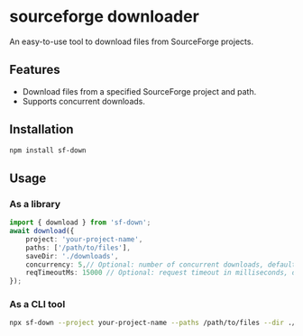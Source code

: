 # sourceforge downloader

An easy-to-use tool to download files from SourceForge projects.

## Features
- Download files from a specified SourceForge project and path.
- Supports concurrent downloads.

## Installation

```bash
npm install sf-down
```
## Usage

### As a library

```typescript
import { download } from 'sf-down';
await download({
    project: 'your-project-name',
    paths: ['/path/to/files'],
    saveDir: './downloads',
    concurrency: 5,// Optional: number of concurrent downloads, default is 8
    reqTimeoutMs: 15000 // Optional: request timeout in milliseconds, default is 10000
});
```

### As a CLI tool

```bash
npx sf-down --project your-project-name --paths /path/to/files --dir ./downloads --concurrency 5 --timeout 15000
```